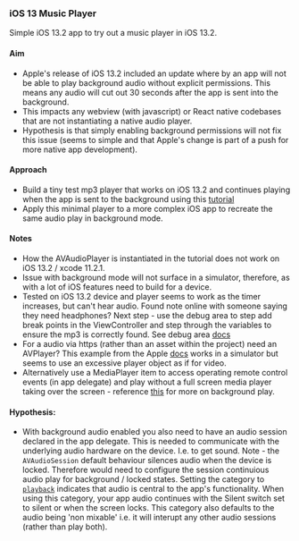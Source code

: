 ### iOS 13 Music Player

Simple iOS 13.2 app to try out a music player in iOS 13.2.

#### Aim

-   Apple's release of iOS 13.2 included an update where by an app will not be able to play background audio without explicit permissions. This means any audio will cut out 30 seconds after the app is sent into the background.
-   This impacts any webview (with javascript) or React native codebases that are not instantiating a native audio player.
-   Hypothesis is that simply enabling background permissions will not fix this issue (seems to simple and that Apple's change is part of a push for more native app development).

#### Approach

-   Build a tiny test mp3 player that works on iOS 13.2 and continues playing when the app is sent to the background using this [tutorial](https://www.ioscreator.com/tutorials/play-music-avaudioplayer-ios-tutorial?rq=audio)
-   Apply this minimal player to a more complex iOS app to recreate the same audio play in background mode.

#### Notes

-   How the AVAudioPlayer is instantiated in the tutorial does not work on iOS 13.2 / xcode 11.2.1.
-   Issue with background mode will not surface in a simulator, therefore, as with a lot of iOS features need to build for a device.
-   Tested on iOS 13.2 device and player seems to work as the timer increases, but can't hear audio. Found note online with someone saying they need headphones? Next step - use the debug area to step add break points in the ViewController and step through the variables to ensure the mp3 is correctly found. See debug area [docs](https://help.apple.com/xcode/mac/current/#/dev9de24d52b)
-   For a audio via https (rather than an asset within the project) need an AVPlayer? This example from the Apple [docs](https://developer.apple.com/library/archive/documentation/AudioVideo/Conceptual/MediaPlaybackGuide/Contents/Resources/en.lproj/GettingStarted/GettingStarted.html) works in a simulator but seems to use an excessive player object as if for video.
-   Alternatively use a MediaPlayer item to access operating remote control events (in app delegate) and play without a full screen media player taking over the screen - reference [this](https://stackoverflow.com/questions/4771105/how-do-i-get-my-avplayer-to-play-while-app-is-in-background) for more on background play.

#### Hypothesis:

-   With background audio enabled you also need to have an audio session declared in the app delegate. This is needed to communicate with the underlying audio hardware on the device. I.e. to get sound. Note - the `AVAudioSession` default behaviour silences audio when the device is locked. Therefore would need to configure the session continuious audio play for background / locked states. Setting the category to [`playback`](https://developer.apple.com/documentation/avfoundation/avaudiosession/category/1616509-playback) indicates that audio is central to the app's functionality. When using this category, your app audio continues with the Silent switch set to silent or when the screen locks. This category also defaults to the audio being 'non mixable' i.e. it will interupt any other audio sessions (rather than play both).
